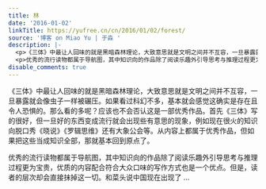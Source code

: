 ```yaml
---
title: 林
date: '2016-01-02'
linkTitle: https://yufree.cn/cn/2016/01/02/forest/
source: '博客 on Miao Yu | 于淼 '
description: |-
  <p>《三体》中最让人回味的就是黑暗森林理论，大致意思就是文明之间并不互容，一旦暴露就会像虫子一样被碾压。如果看过科幻不多，基本就会感觉这确实是存在且令人恐惧的。那么看的多呢？应该也不会否认这是一部优秀作品。首先《三体》写的很好，但一旦好的东西变成流行就会出现些有意思的现象，例如现在很火的知识向脱口秀《晓说》《罗辑思维》还有大象公会等。从内容上都属于优秀作品，但如果把这些当成知识全部，那就基本回到原点了。</p>
  <p>优秀的流行读物都属于导航图，其中知识向的作品除了阅读乐趣外引导思考与推理过程更为宝贵，优质的内容配合符合大众口味的写作方式也是一个优点。但是，读者的层次却会直接抹掉这一切。和菜头说中国现在出现了 ...
disable_comments: true
---
```

<p>《三体》中最让人回味的就是黑暗森林理论，大致意思就是文明之间并不互容，一旦暴露就会像虫子一样被碾压。如果看过科幻不多，基本就会感觉这确实是存在且令人恐惧的。那么看的多呢？应该也不会否认这是一部优秀作品。首先《三体》写的很好，但一旦好的东西变成流行就会出现些有意思的现象，例如现在很火的知识向脱口秀《晓说》《罗辑思维》还有大象公会等。从内容上都属于优秀作品，但如果把这些当成知识全部，那就基本回到原点了。</p>
<p>优秀的流行读物都属于导航图，其中知识向的作品除了阅读乐趣外引导思考与推理过程更为宝贵，优质的内容配合符合大众口味的写作方式也是一个优点。但是，读者的层次却会直接抹掉这一切。和菜头说中国现在出现了 ...
